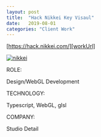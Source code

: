 ```yaml
---
layout: post
title:  "Hack Nikkei Key Visaul"
date:   2019-08-01
categories: "Client Work"
---
```


[https://hack.nikkei.com/][workUrl]

[![nikkei](/images/2019/hack-nikkei/0.gif)][workUrl]


<div class="post-category">
<p class="post-title">ROLE:</p> 
<p class="post-value">Design/WebGL Development</p>
</div>


<div class="post-category">
<p class="post-title">TECHNOLOGY:</p> 
<p class="post-value">Typescript, WebGL, glsl</p>
</div>


<div class="post-category">
<p class="post-title">COMPANY:</p> 
<p class="post-value">Studio Detail</p>
</div>


[workUrl]: https://hack.nikkei.com/